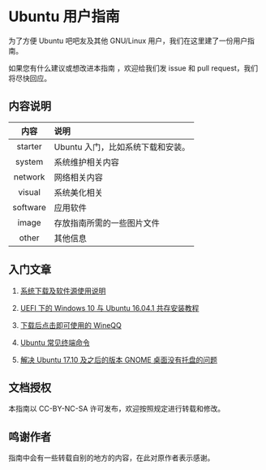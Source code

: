 # Ubuntu 用户指南
为了方便 Ubuntu 吧吧友及其他 GNU/Linux 用户，我们在这里建了一份用户指南。

如果您有什么建议或想改进本指南 ，欢迎给我们发 issue 和 pull request，我们将尽快回应。

## 内容说明
|内容|说明|
|:---:|:---|
|starter|Ubuntu 入门，比如系统下载和安装。|
|system|系统维护相关内容|
|network|网络相关内容|
|visual|系统美化相关|
|software|应用软件|
|image|存放指南所需的一些图片文件|
|other|其他信息|

## 入门文章
1. [系统下载及软件源使用说明](https://github.com/UbuntuBar/userguide/blob/master/starter/%E3%80%90%E7%B3%BB%E7%BB%9F%E4%B8%8B%E8%BD%BD%E5%8F%8A%E5%9B%BD%E5%86%85%E8%BD%AF%E4%BB%B6%E6%BA%90%E3%80%91%E5%9B%BD%E5%86%85%E5%BC%80%E6%BA%90%E9%95%9C%E5%83%8F%E7%AB%99%E5%9C%B0%E5%9D%80.md)

2. [UEFI 下的 Windows 10 与 Ubuntu 16.04.1 共存安装教程](https://github.com/UbuntuBar/userguide/blob/master/starter/UEFI%E4%B8%8BWin10-Ubuntu%E5%8F%8C%E7%B3%BB%E7%BB%9F%E5%85%B1%E5%AD%98%E6%95%99%E7%A8%8B.md)

3. [下载后点击即可使用的 WineQQ](https://github.com/UbuntuBar/userguide/blob/master/software/Appimage%E6%A0%BC%E5%BC%8F%E7%9A%84WineQQ.md)

4. [Ubuntu 常见终端命令](https://github.com/UbuntuBar/userguide/blob/master/starter/%E5%B8%B8%E8%A7%81%E5%91%BD%E4%BB%A4%E5%A4%A7%E5%85%A8.md)

5. [解决 Ubuntu 17.10 及之后的版本 GNOME 桌面没有托盘的问题](https://github.com/UbuntuBar/userguide/blob/master/system/%E8%A7%A3%E5%86%B317.10%E5%8F%8A%E4%B9%8B%E5%90%8E%E7%9A%84%E7%89%88%E6%9C%AC%E9%BB%98%E8%AE%A4%E6%A1%8C%E9%9D%A2%E6%B2%A1%E6%9C%89%E6%89%98%E7%9B%98%E7%9A%84%E9%97%AE%E9%A2%98.md)

## 文档授权
本指南以 CC-BY-NC-SA 许可发布，欢迎按照规定进行转载和修改。

## 鸣谢作者
指南中会有一些转载自别的地方的内容，在此对原作者表示感谢。
